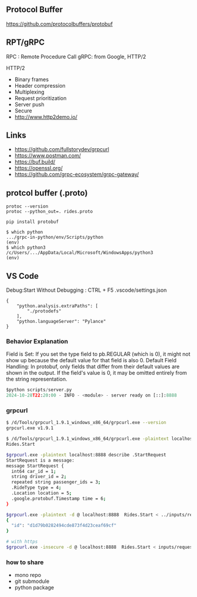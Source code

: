 ## Protocol Buffer
https://github.com/protocolbuffers/protobuf

## RPT/gRPC
RPC : Remote Procedure Call
gRPC: from Google, HTTP/2


HTTP/2
 - Binary frames
 - Header compression
 - Multiplexing
 - Request prioritization
 - Server push
 - Secure
 - http://www.http2demo.io/

## Links
- https://github.com/fullstorydev/grpcurl
- https://www.postman.com/
- https://buf.build/
- https://openssl.org/
- https://github.com/grpc-ecosystem/grpc-gateway/


## protcol buffer (.proto)
```
protoc --version
protoc --python_out=. rides.proto

pip install protobuf
```

```
$ which python
.../grpc-in-python/env/Scripts/python
(env) 
$ which python3
/c/Users/.../AppData/Local/Microsoft/WindowsApps/python3
(env) 
```

## VS Code
Debug:Start Without Debugging : CTRL + F5
.vscode/settings.json
```
{
    "python.analysis.extraPaths": [
        "./protodefs"
    ],
    "python.languageServer": "Pylance"
}
```

### Behavior Explanation
Field is Set: If you set the type field to pb.REGULAR (which is 0), it might not show up because the default value for that field is also 0.
Default Field Handling: In protobuf, only fields that differ from their default values are shown in the output. If the field's value is 0, it may be omitted entirely from the string representation.

```python 
$python scripts/server.py
2024-10-28T22:20:00 - INFO - <module> - server ready on [::]:8888
```

### grpcurl
```sh
$ /d/Tools/grpcurl_1.9.1_windows_x86_64/grpcurl.exe --version
grpcurl.exe v1.9.1

$ /d/Tools/grpcurl_1.9.1_windows_x86_64/grpcurl.exe -plaintext localhost:8888 list Rides
Rides.Start

$grpcurl.exe -plaintext localhost:8888 describe .StartRequest
StartRequest is a message:
message StartRequest {
  int64 car_id = 1;
  string driver_id = 2;
  repeated string passenger_ids = 3;
  .RideType type = 4;
  .Location location = 5;
  .google.protobuf.Timestamp time = 6;
}

$grpcurl.exe -plaintext -d @ localhost:8888  Rides.Start < ../inputs/request.json
{
  "id": "d1d79b0282494cde873f4d23ceaf69cf"
}

# with https
$grpcurl.exe -insecure -d @ localhost:8888  Rides.Start < inputs/request.json
```


### how to share
- mono repo
- git submodule 
- python package
